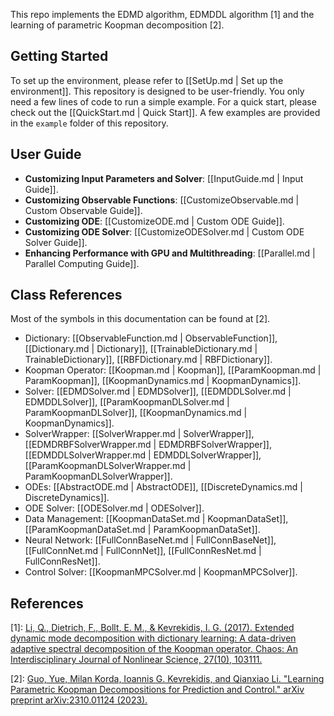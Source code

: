 
This repo implements the EDMD algorithm, EDMDDL algorithm [1] and the learning of parametric Koopman decomposition [2].

## Getting Started

To set up the environment, please refer to [[SetUp.md | Set up the environment]].
This repository is designed to be user-friendly.
You only need a few lines of code to run a simple example.
For a quick start, please check out the [[QuickStart.md | Quick Start]].
A few examples are provided in the `example` folder of this repository.

## User Guide

- **Customizing Input Parameters and Solver**: [[InputGuide.md | Input Guide]].
- **Customizing Observable Functions**: [[CustomizeObservable.md | Custom Observable Guide]].
- **Customizing ODE**: [[CustomizeODE.md | Custom ODE Guide]].
- **Customizing ODE Solver**: [[CustomizeODESolver.md | Custom ODE Solver Guide]].
- **Enhancing Performance with GPU and Multithreading**: [[Parallel.md | Parallel Computing Guide]].

## Class References

Most of the symbols in this documentation can be found at [2].

- Dictionary: [[ObservableFunction.md | ObservableFunction]], [[Dictionary.md | Dictionary]], [[TrainableDictionary.md | TrainableDictionary]], [[RBFDictionary.md | RBFDictionary]].
- Koopman Operator: [[Koopman.md | Koopman]], [[ParamKoopman.md | ParamKoopman]], [[KoopmanDynamics.md | KoopmanDynamics]].
- Solver: [[EDMDSolver.md | EDMDSolver]], [[EDMDDLSolver.md | EDMDDLSolver]], [[ParamKoopmanDLSolver.md | ParamKoopmanDLSolver]], [[KoopmanDynamics.md | KoopmanDynamics]].
- SolverWrapper: [[SolverWrapper.md | SolverWrapper]], [[EDMDRBFSolverWrapper.md | EDMDRBFSolverWrapper]], [[EDMDDLSolverWrapper.md | EDMDDLSolverWrapper]], [[ParamKoopmanDLSolverWrapper.md | ParamKoopmanDLSolverWrapper]].
- ODEs: [[AbstractODE.md | AbstractODE]], [[DiscreteDynamics.md | DiscreteDynamics]].
- ODE Solver: [[ODESolver.md | ODESolver]].
- Data Management: [[KoopmanDataSet.md | KoopmanDataSet]], [[ParamKoopmanDataSet.md | ParamKoopmanDataSet]].
- Neural Network: [[FullConnBaseNet.md | FullConnBaseNet]], [[FullConnNet.md | FullConnNet]], [[FullConnResNet.md | FullConnResNet]].
- Control Solver: [[KoopmanMPCSolver.md | KoopmanMPCSolver]].


## References

[1]: [Li, Q., Dietrich, F., Bollt, E. M., & Kevrekidis, I. G. (2017). Extended dynamic mode decomposition with dictionary learning: A data-driven adaptive spectral decomposition of the Koopman operator. Chaos: An Interdisciplinary Journal of Nonlinear Science, 27(10), 103111.](https://aip-scitation-org.libproxy1.nus.edu.sg/doi/full/10.1063/1.4993854)

[2]: [Guo, Yue, Milan Korda, Ioannis G. Kevrekidis, and Qianxiao Li. "Learning Parametric Koopman Decompositions for Prediction and Control." arXiv preprint arXiv:2310.01124 (2023).](https://arxiv.org/abs/2310.01124)
